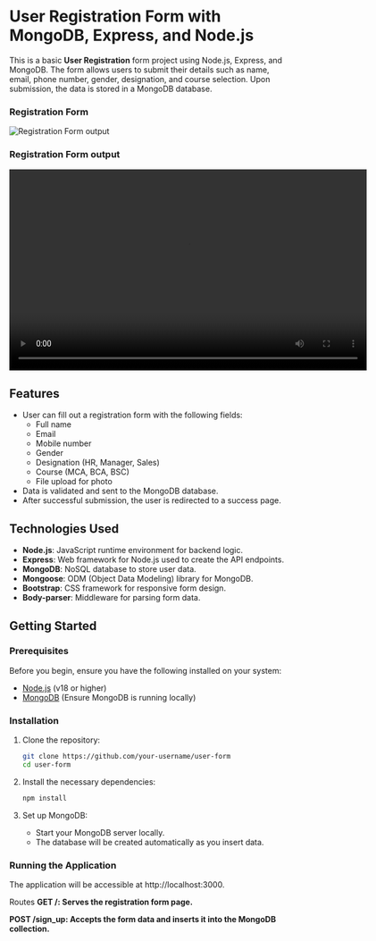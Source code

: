 # User Registration Form with MongoDB, Express, and Node.js

This is a basic **User Registration** form project using Node.js, Express, and MongoDB. 
The form allows users to submit their details such as name, email, phone number, gender, designation, and course selection. Upon submission, the data is stored in a MongoDB database.

### Registration Form
<div><img src='https://drive.google.com/uc?export=view&id=1RmICQncyfTLpeP-IOa_HD7okB-MtiSz4' alt='Registration Form output' /></div>

### Registration Form output
<div>
  <video width="640" height="360" controls>
    <source src="https://drive.google.com/uc?export=download&id=1qu36_jfeGy5wje1JDmdW2KPLR9hQ8fE9" type="video/mp4">
  </video>
</div>

  
## Features

- User can fill out a registration form with the following fields:
  - Full name
  - Email
  - Mobile number
  - Gender
  - Designation (HR, Manager, Sales)
  - Course (MCA, BCA, BSC)
  - File upload for photo
- Data is validated and sent to the MongoDB database.
- After successful submission, the user is redirected to a success page.
  
## Technologies Used

- **Node.js**: JavaScript runtime environment for backend logic.
- **Express**: Web framework for Node.js used to create the API endpoints.
- **MongoDB**: NoSQL database to store user data.
- **Mongoose**: ODM (Object Data Modeling) library for MongoDB.
- **Bootstrap**: CSS framework for responsive form design.
- **Body-parser**: Middleware for parsing form data.

## Getting Started

### Prerequisites

Before you begin, ensure you have the following installed on your system:

- [Node.js](https://nodejs.org/) (v18 or higher)
- [MongoDB](https://www.mongodb.com/) (Ensure MongoDB is running locally)

### Installation

1. Clone the repository:

    ```bash
    git clone https://github.com/your-username/user-form
    cd user-form
    ```

2. Install the necessary dependencies:

    ```bash
    npm install
    ```

3. Set up MongoDB:

    - Start your MongoDB server locally.
    - The database will be created automatically as you insert data.

### Running the Application

The application will be accessible at http://localhost:3000.

Routes
**GET /: Serves the registration form page.**

**POST /sign_up: Accepts the form data and inserts it into the MongoDB collection.**

